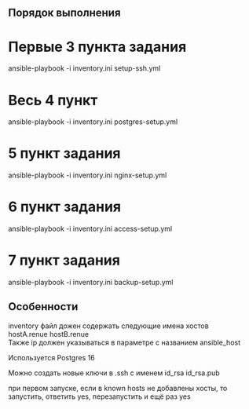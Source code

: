 ## Порядок выполнения  
# Первые 3 пункта задания  
ansible-playbook -i inventory.ini setup-ssh.yml

# Весь 4 пункт  
ansible-playbook -i inventory.ini postgres-setup.yml

# 5 пункт задания  
ansible-playbook -i inventory.ini nginx-setup.yml

# 6 пункт задания  
ansible-playbook -i inventory.ini access-setup.yml

# 7 пункт задания  
ansible-playbook -i inventory.ini backup-setup.yml

## Особенности  
inventory файл дожен содержать следующие имена хостов  
hostA.renue 
hostB.renue  
Также ip должен указываться в параметре с названием ansible_host  

Используется Postgres 16  

Можно создать новые ключи в .ssh с именем id_rsa id_rsa.pub  

при первом запуске, если в known hosts не добавлены хосты, то запустить, ответить yes, перезапустить и ещё раз yes